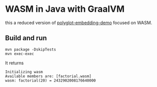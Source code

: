 # WASM in Java with GraalVM

this a reduced version of [polyglot-embedding-demo](https://github.com/graalvm/polyglot-embedding-demo) focused on WASM.

## Build and run

```shell
mvn package -DskipTests
mvn exec-exec
```

It returns

```shell
Initializing wasm
Available members are: [factorial.wasm]
wasm: factorial(20) = 2432902008176640000
```